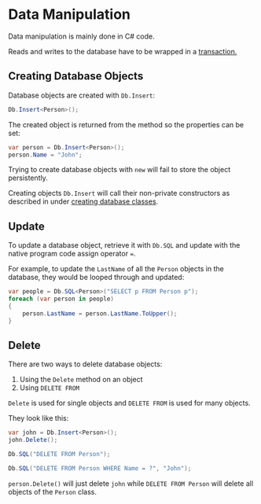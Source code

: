 # Data Manipulation

Data manipulation is mainly done in C\# code.

Reads and writes to the database have to be wrapped in a [transaction.](transactions.md)

## Creating Database Objects

Database objects are created with `Db.Insert`:

```csharp
Db.Insert<Person>();
```

The created object is returned from the method so the properties can be set:

```csharp
var person = Db.Insert<Person>();
person.Name = "John";
```

Trying to create database objects with `new` will fail to store the object persistently.

Creating objects `Db.Insert` will call their non-private constructors as described in under [creating database classes](database-classes.md#constructors).

## Update

To update a database object, retrieve it with `Db.SQL` and update with the native program code assign operator `=`.

For example, to update the `LastName` of all the `Person` objects in the database, they would be looped through and updated:

```csharp
var people = Db.SQL<Person>("SELECT p FROM Person p");
foreach (var person in people)
{
    person.LastName = person.LastName.ToUpper();
}
```

## Delete

There are two ways to delete database objects:

1. Using the `Delete` method on an object
2. Using `DELETE FROM`

`Delete` is used for single objects and `DELETE FROM` is used for many objects.

They look like this:

```csharp
var john = Db.Insert<Person>();
john.Delete();

Db.SQL("DELETE FROM Person");

Db.SQL("DELETE FROM Person WHERE Name = ?", "John");
```

`person.Delete()` will just delete `john` while `DELETE FROM Person` will delete all objects of the `Person` class.


